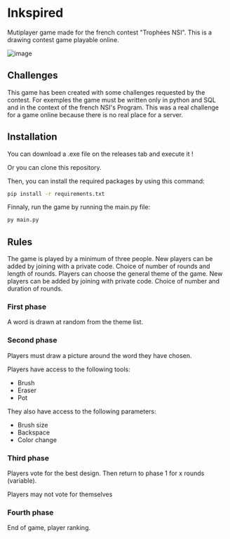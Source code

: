 # Inkspired
 
Mutiplayer game made for the french contest "Trophées NSI". This is a drawing contest game playable online.

![image](https://github.com/user-attachments/assets/f1efa975-c68b-42c7-a7e5-c32936b214cb)

## Challenges

This game has been created with some challenges requested by the contest. For exemples the game must be written only in python and SQL and in the context of the french NSI's Program. This was a real challenge for a game online because there is no real place for a server.

## Installation

You can download a .exe file on the releases tab and execute it !

Or you can clone this repository.

Then, you can install the required packages by using this command:

```BASH
pip install -r requirements.txt
```

Finnaly, run the game by running the main.py file:
```BASH
py main.py
```
## Rules

The game is played by a minimum of three people. New players can be added by joining with a private code. Choice of number of rounds and length of rounds. Players can choose the general theme of the game. New players can be added by joining with private code. Choice of number and duration of rounds.

### First phase 

A word is drawn at random from the theme list.

### Second phase

Players must draw a picture around the word they have chosen.

Players have access to the following tools:

- Brush
- Eraser
- Pot

They also have access to the following parameters:

- Brush size
- Backspace
- Color change

### Third phase

Players vote for the best design. Then return to phase 1 for x rounds (variable).

Players may not vote for themselves

### Fourth phase

End of game, player ranking.
